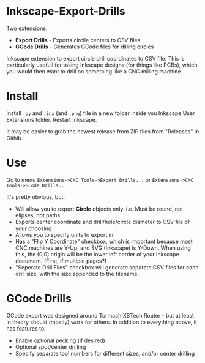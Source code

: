 # Inkscape-Export-Drills
Two extensions:
* **Export Drills** -  Exports circile centers to CSV files
* **GCode Drills** - Generates GCode files for dilling circles

Inkscape extension to export circle drill coordinates to CSV file. This is particularly usefull for taking Inkscape designs (for things like PCBs), which you would then want to drill on something like a CNC milling machine.

# Install

Install `.py` and `.inx` (and `.png`) file in a new folder inside you Inkscape User Extensions folder. Restart Inkscape. 

It may be easier to grab the newest release from ZIP files from "Releases" in Githib.

# Use
Go to menu `Extensions->CNC Tools->Export Drills...` or `Extensions->CNC Tools->GCode Drills...`

It's pretty obvious, but:

* Will allow you to export **Circle** objects only. i.e. Must be round, not elipses, not paths.
* Exports center coordinate and drill/hole/circle diameter to CSV file of your choosing
* Allows you to specify units to export in
* Has a "Flip Y Coordinate" checkbox, which is important because most CNC machines are Y-Up, and SVG (Inkscape) is Y-Down. When using this, the (0,0) origin will be the lower left corder of your Inkscape document. (First, if multiple pages?)
* "Seperate Drill Files" checkbox will generate separate CSV files for each drill size, with the size appended to the filename.
 
# GCode Drills
GCode export was designed around Tormach XSTech Router - but at least in theory should (mostly) work for others. In addition to everything above, it has features to:

* Enable optional pecking (if desired)
* Optional spot/center drilling
* Specify separate tool numbers for different sizes, and/or center drilling
